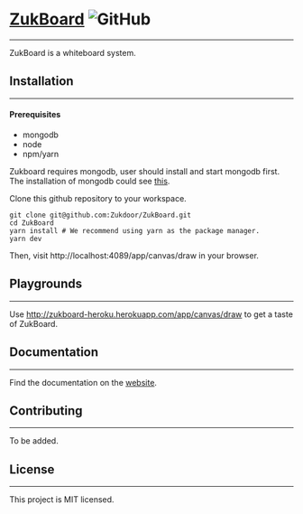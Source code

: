 # [ZukBoard](https://zukboard.now.sh/) ![GitHub](https://img.shields.io/github/license/mashape/apistatus.svg)

---

ZukBoard is a whiteboard system.

## Installation

---

#### Prerequisites

+ mongodb
+ node
+ npm/yarn

Zukboard requires mongodb, user should install and start mongodb first. The installation of mongodb could see [this](https://www.mongodb.com/download-center?jmp=docs#production).

Clone this github repository to your workspace. 

```shell
git clone git@github.com:Zukdoor/ZukBoard.git
cd ZukBoard
yarn install # We recommend using yarn as the package manager.
yarn dev
```
Then, visit http://localhost:4089/app/canvas/draw in your browser.

## Playgrounds

---

Use http://zukboard-heroku.herokuapp.com/app/canvas/draw to get a taste of ZukBoard.

## Documentation

---

Find the documentation on the [website](https://zukboard.now.sh/).

## Contributing

---

To be added.

## License

---

This project is MIT licensed.
